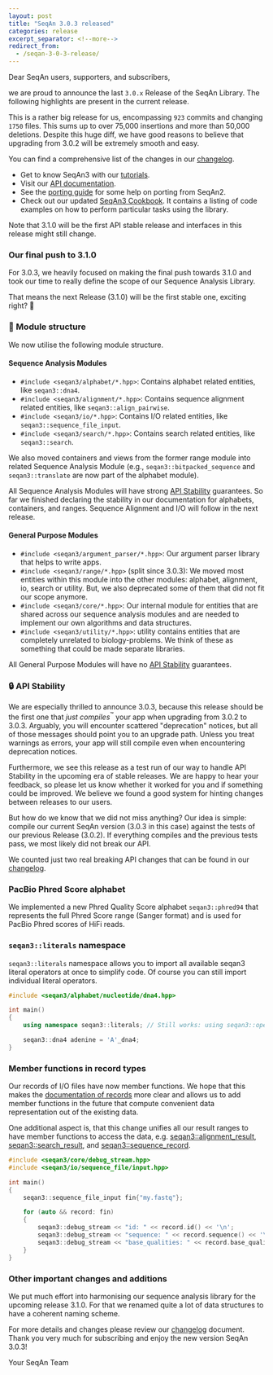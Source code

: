 ```yaml
---
layout: post
title: "SeqAn 3.0.3 released"
categories: release
excerpt_separator: <!--more-->
redirect_from:
  - /seqan-3-0-3-release/
---
```


Dear SeqAn users, supporters, and subscribers,

we are proud to announce the last `3.0.x` Release of the SeqAn Library.
The following highlights are present in the current release.

<!--more-->

This is a rather big release for us, encompassing `923` commits and changing `1750` files. This sums up to over 75,000 insertions and more than 50,000 deletions.
Despite this huge diff, we have good reasons to believe that upgrading from 3.0.2 will be extremely smooth and easy.

You can find a comprehensive list of the changes in our [changelog](https://docs.seqan.de/seqan/3.0.3/about_changelog.html).

* Get to know SeqAn3 with our [tutorials](https://docs.seqan.de/seqan/3-master-user/usergroup1.html).
* Visit our [API documentation](https://docs.seqan.de/seqan/3.0.3/index.html).
* See the [porting guide](https://docs.seqan.de/seqan/3-master-user/howto_porting.html) for some help on porting from SeqAn2.
* Check out our updated [SeqAn3 Cookbook](https://docs.seqan.de/seqan/3.0.3/cookbook.html). It contains a listing of code
  examples on how to perform particular tasks using the library.

Note that 3.1.0 will be the first API stable release and interfaces in this release might still change.

### Our final push to 3.1.0

For 3.0.3, we heavily focused on making the final push towards 3.1.0 and took our time to really define the scope of our Sequence Analysis Library.

That means the next Release (3.1.0) will be the first stable one, exciting right? :partying_face:

### :open_book: Module structure

We now utilise the following module structure.

#### Sequence Analysis Modules

* `#include <seqan3/alphabet/*.hpp>`:
  Contains alphabet related entities, like `seqan3::dna4`.
* `#include <seqan3/alignment/*.hpp>`:
  Contains sequence alignment related entities, like `seqan3::align_pairwise`.
* `#include <seqan3/io/*.hpp>`:
  Contains I/O related entities, like `seqan3::sequence_file_input`.
* `#include <seqan3/search/*.hpp>`:
  Contains search related entities, like `seqan3::search`.

We also moved containers and views from the former range module into related Sequence Analysis Module (e.g., `seqan3::bitpacked_sequence` and `seqan3::translate` are now part of the alphabet module).

All Sequence Analysis Modules will have strong [API Stability](https://docs.seqan.de/seqan/3.0.3/about_api.html#api_stability) guarantees. So far we finished declaring the stability in our documentation for alphabets, containers, and ranges. Sequence Alignment and I/O will follow in the next release.

#### General Purpose Modules

* `#include <seqan3/argument_parser/*.hpp>`:
  Our argument parser library that helps to write apps.
* `#include <seqan3/range/*.hpp>` (split since 3.0.3):
  We moved most entities within this module into the other modules: alphabet, alignment, io, search or utility. But, we also deprecated some of them that did not fit our scope anymore.
* `#include <seqan3/core/*.hpp>`:
  Our internal module for entities that are shared across our sequence analysis modules and are needed to implement our own algorithms and data structures.
* `#include <seqan3/utility/*.hpp>`:
  utility contains entities that are completely unrelated to biology-problems. We think of these as something that could be made separate libraries.

All General Purpose Modules will have no [API Stability](https://docs.seqan.de/seqan/3.0.3/about_api.html#api_stability) guarantees.

### :lock: API Stability

We are especially thrilled to announce 3.0.3, because this release should be the first one that _just compiles_<sup>:tm:</sup> your app when upgrading from 3.0.2 to 3.0.3. Arguably, you will encounter scattered "deprecation" notices, but all of those messages should point you to an upgrade path. Unless you treat warnings as errors, your app will still compile even when encountering deprecation notices.

Furthermore, we see this release as a test run of our way to handle API Stability in the upcoming era of stable releases. We are happy to hear your feedback, so please let us know whether it worked for you and if something could be improved. We believe we found a good system for hinting changes between releases to our users.

But how do we know that we did not miss anything? Our idea is simple: compile our current SeqAn version (3.0.3 in this case) against the tests of our previous Release (3.0.2). If everything compiles and the previous tests pass, we most likely did not break our API.

We counted just two real breaking API changes that can be found in our [changelog](https://docs.seqan.de/seqan/3.0.3/about_changelog.html).

### PacBio Phred Score alphabet

We implemented a new Phred Quality Score alphabet `seqan3::phred94` that represents the full Phred Score range (Sanger format) and is used for PacBio Phred scores of HiFi reads.

### `seqan3::literals` namespace

`seqan3::literals` namespace allows you to import all available seqan3 literal operators at once to simplify code. Of course you can still import individual literal operators.

```cpp
#include <seqan3/alphabet/nucleotide/dna4.hpp>

int main()
{
    using namespace seqan3::literals; // Still works: using seqan3::operator''_dna4;

    seqan3::dna4 adenine = 'A'_dna4;
}
```

### Member functions in record types

Our records of I/O files have now member functions. We hope that this makes the [documentation of
records](https://docs.seqan.de/seqan/3.0.3/classseqan3_1_1sequence__record.html) more clear and allows us to add member functions  in the
future that compute convenient data representation out of the existing data.

One additional aspect is, that this change unifies all our result ranges to have member functions to access the data,
e.g. [seqan3::alignment_result](https://docs.seqan.de/seqan/3.0.3/classseqan3_1_1alignment__result.html),
[seqan3::search_result](https://docs.seqan.de/seqan/3.0.3/classseqan3_1_1search__result.html), and
[seqan3::sequence_record](https://docs.seqan.de/seqan/3.0.3/classseqan3_1_1sequence__record.html).

```cpp
#include <seqan3/core/debug_stream.hpp>
#include <seqan3/io/sequence_file/input.hpp>

int main()
{
    seqan3::sequence_file_input fin{"my.fastq"};

    for (auto && record: fin)
    {
        seqan3::debug_stream << "id: " << record.id() << '\n';
        seqan3::debug_stream << "sequence: " << record.sequence() << '\n';
        seqan3::debug_stream << "base_qualities: " << record.base_qualities() << '\n';
    }
}
```

### Other important changes and additions

We put much effort into harmonising our sequence analysis library for the upcoming release 3.1.0. For that we renamed
quite a lot of data structures to have a coherent naming scheme.

For more details and changes please review our [changelog](https://docs.seqan.de/seqan/3.0.3/about_changelog.html)
document. Thank you very much for subscribing and enjoy the new version SeqAn 3.0.3!

Your SeqAn Team
